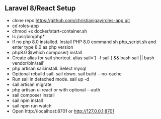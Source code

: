 ## Laravel 8/React Setup

- clone repo https://github.com/christianigay/roles-app.git
- cd roles-app
- chmod +x docker/start-container.sh
- ls /usr/bin/php*
- If no php 8.0 installed. Install PHP 8.0 command sh php_script.sh and enter type 8.0 as php version
- php8.0 $(which composer) install
- Create alias for sail shortcut. alias sail='[ -f sail ] && bash sail || bash vendor/bin/sail'
- php artisan sail:install. Select mysql
- Optional rebuild sail. sail down. sail build --no-cache
- Run sail in detached mode. sail up -d
- sail artisan migrate
- php artisan ui react or with optional --auth
- sail composer install
- sail npm install
- sail npm run watch
- Open http://localhost:8701 or http://127.0.0.1:8701

